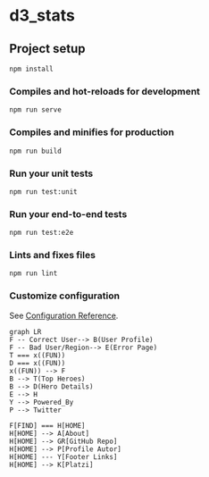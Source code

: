 # d3_stats

## Project setup
```
npm install
```

### Compiles and hot-reloads for development
```
npm run serve
```

### Compiles and minifies for production
```
npm run build
```

### Run your unit tests
```
npm run test:unit
```

### Run your end-to-end tests
```
npm run test:e2e
```

### Lints and fixes files
```
npm run lint
```

### Customize configuration
See [Configuration Reference](https://cli.vuejs.org/config/).

```mermaid
graph LR
F -- Correct User--> B(User Profile)
F -- Bad User/Region--> E(Error Page)
T === x((FUN))
D === x((FUN))
x((FUN)) --> F
B --> T(Top Heroes)
B --> D(Hero Details)
E --> H
Y --> Powered_By
P --> Twitter

F[FIND] === H[HOME]
H[HOME] --> A[About] 
H[HOME] --> GR[GitHub Repo] 
H[HOME] --> P[Profile Autor]
H[HOME] --- Y[Footer Links]
H[HOME] --> K[Platzi]

